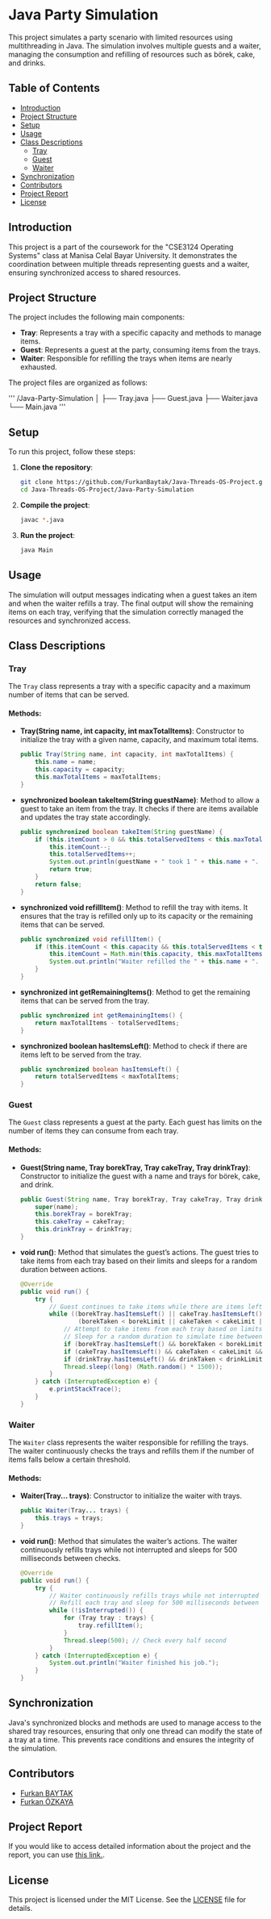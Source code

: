# Java Party Simulation

This project simulates a party scenario with limited resources using multithreading in Java. The simulation involves multiple guests and a waiter, managing the consumption and refilling of resources such as börek, cake, and drinks.

## Table of Contents
- [Introduction](#introduction)
- [Project Structure](#project-structure)
- [Setup](#setup)
- [Usage](#usage)
- [Class Descriptions](#class-descriptions)
  - [Tray](#tray)
  - [Guest](#guest)
  - [Waiter](#waiter)
- [Synchronization](#synchronization)
- [Contributors](#contributors)
- [Project Report](#project-report)
- [License](#license)

## Introduction

This project is a part of the coursework for the "CSE3124 Operating Systems" class at Manisa Celal Bayar University. It demonstrates the coordination between multiple threads representing guests and a waiter, ensuring synchronized access to shared resources.

## Project Structure

The project includes the following main components:
- **Tray**: Represents a tray with a specific capacity and methods to manage items.
- **Guest**: Represents a guest at the party, consuming items from the trays.
- **Waiter**: Responsible for refilling the trays when items are nearly exhausted.

The project files are organized as follows:

'''
  /Java-Party-Simulation
  │
  ├── Tray.java
  ├── Guest.java
  ├── Waiter.java
  └── Main.java
'''

## Setup

To run this project, follow these steps:

1. **Clone the repository**:
    ```bash
    git clone https://github.com/FurkanBaytak/Java-Threads-OS-Project.git
    cd Java-Threads-OS-Project/Java-Party-Simulation
    ```

2. **Compile the project**:
    ```bash
    javac *.java
    ```

3. **Run the project**:
    ```bash
    java Main
    ```

## Usage

The simulation will output messages indicating when a guest takes an item and when the waiter refills a tray. The final output will show the remaining items on each tray, verifying that the simulation correctly managed the resources and synchronized access.

## Class Descriptions

### Tray

The `Tray` class represents a tray with a specific capacity and a maximum number of items that can be served.

#### Methods:

- **Tray(String name, int capacity, int maxTotalItems)**: Constructor to initialize the tray with a given name, capacity, and maximum total items.

    ```java
    public Tray(String name, int capacity, int maxTotalItems) {
        this.name = name;
        this.capacity = capacity;
        this.maxTotalItems = maxTotalItems;
    }
    ```

- **synchronized boolean takeItem(String guestName)**: Method to allow a guest to take an item from the tray. It checks if there are items available and updates the tray state accordingly.

    ```java
    public synchronized boolean takeItem(String guestName) {
        if (this.itemCount > 0 && this.totalServedItems < this.maxTotalItems) {
            this.itemCount--;
            this.totalServedItems++;
            System.out.println(guestName + " took 1 " + this.name + ". Items left on tray: " + this.itemCount);
            return true;
        }
        return false;
    }
    ```

- **synchronized void refillItem()**: Method to refill the tray with items. It ensures that the tray is refilled only up to its capacity or the remaining items that can be served.

    ```java
    public synchronized void refillItem() {
        if (this.itemCount < this.capacity && this.totalServedItems < this.maxTotalItems) {
            this.itemCount = Math.min(this.capacity, this.maxTotalItems - this.totalServedItems);
            System.out.println("Waiter refilled the " + this.name + ". Items now: " + this.itemCount);
        }
    }
    ```

- **synchronized int getRemainingItems()**: Method to get the remaining items that can be served from the tray.

    ```java
    public synchronized int getRemainingItems() {
        return maxTotalItems - totalServedItems;
    }
    ```

- **synchronized boolean hasItemsLeft()**: Method to check if there are items left to be served from the tray.

    ```java
    public synchronized boolean hasItemsLeft() {
        return totalServedItems < maxTotalItems;
    }
    ```

### Guest

The `Guest` class represents a guest at the party. Each guest has limits on the number of items they can consume from each tray.

#### Methods:

- **Guest(String name, Tray borekTray, Tray cakeTray, Tray drinkTray)**: Constructor to initialize the guest with a name and trays for börek, cake, and drink.

    ```java
    public Guest(String name, Tray borekTray, Tray cakeTray, Tray drinkTray) {
        super(name);
        this.borekTray = borekTray;
        this.cakeTray = cakeTray;
        this.drinkTray = drinkTray;
    }
    ```

- **void run()**: Method that simulates the guest’s actions. The guest tries to take items from each tray based on their limits and sleeps for a random duration between actions.

    ```java
    @Override
    public void run() {
        try {
            // Guest continues to take items while there are items left on any tray and the limits have not been reached
            while ((borekTray.hasItemsLeft() || cakeTray.hasItemsLeft() || drinkTray.hasItemsLeft()) &&
                    (borekTaken < borekLimit || cakeTaken < cakeLimit || drinkTaken < drinkLimit)) {
                // Attempt to take items from each tray based on limits
                // Sleep for a random duration to simulate time between taking items
                if (borekTray.hasItemsLeft() && borekTaken < borekLimit && borekTray.takeItem(getName())) borekTaken++;
                if (cakeTray.hasItemsLeft() && cakeTaken < cakeLimit && cakeTray.takeItem(getName())) cakeTaken++;
                if (drinkTray.hasItemsLeft() && drinkTaken < drinkLimit && drinkTray.takeItem(getName())) drinkTaken++;
                Thread.sleep((long) (Math.random() * 1500));
            }
        } catch (InterruptedException e) {
            e.printStackTrace();
        }
    }
    ```

### Waiter

The `Waiter` class represents the waiter responsible for refilling the trays. The waiter continuously checks the trays and refills them if the number of items falls below a certain threshold.

#### Methods:

- **Waiter(Tray... trays)**: Constructor to initialize the waiter with trays.

    ```java
    public Waiter(Tray... trays) {
        this.trays = trays;
    }
    ```

- **void run()**: Method that simulates the waiter’s actions. The waiter continuously refills trays while not interrupted and sleeps for 500 milliseconds between checks.

    ```java
    @Override
    public void run() {
        try {
            // Waiter continuously refills trays while not interrupted
            // Refill each tray and sleep for 500 milliseconds between checks
            while (!isInterrupted()) {
                for (Tray tray : trays) {
                    tray.refillItem();
                }
                Thread.sleep(500); // Check every half second
            }
        } catch (InterruptedException e) {
            System.out.println("Waiter finished his job.");
        }
    }
    ```

## Synchronization

Java's synchronized blocks and methods are used to manage access to the shared tray resources, ensuring that only one thread can modify the state of a tray at a time. This prevents race conditions and ensures the integrity of the simulation.

## Contributors

- [Furkan BAYTAK](https://github.com/FurkanBaytak)
- [Furkan ÖZKAYA](https://github.com/Elhier0)

## Project Report

If you would like to access detailed information about the project and the report, you can use [this link.](https://github.com/FurkanBaytak/Java-Threads-OS-Project/blob/main/ProjectReport.pdf).

## License

This project is licensed under the MIT License. See the [LICENSE](LICENSE) file for details.
